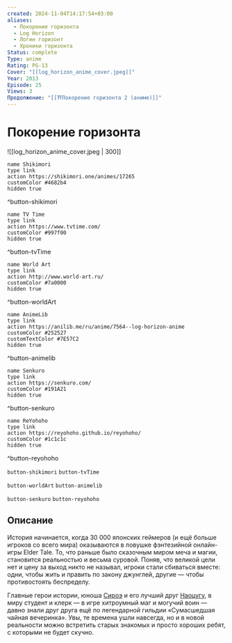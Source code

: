 ```yaml
---
created: 2024-11-04T14:17:54+03:00
aliases:
  - Покорение горизонта
  - Log Horizon
  - Логин горизонт
  - Хроники горизонта
Status: complete
Type: anime
Rating: PG-13
Cover: "[[log_horizon_anime_cover.jpeg]]"
Year: 2013
Episode: 25
Views: 3
Продолжение: "[[⛩️Покорение горизонта 2 (аниме)]]"
---
```


# Покорение горизонта

![[log_horizon_anime_cover.jpeg | 300]]

```button
name Shikimori
type link
action https://shikimori.one/animes/17265
customColor #4682b4
hidden true
```
^button-shikimori

```button
name TV Time
type link
action https://www.tvtime.com/
customColor #997f00
hidden true
```
^button-tvTime

```button
name World Art
type link
action http://www.world-art.ru/
customColor #7a0000
hidden true
```
^button-worldArt

```button
name AnimeLib
type link
action https://anilib.me/ru/anime/7564--log-horizon-anime
customColor #252527
customTextColor #7E57C2
hidden true
```
^button-animelib

```button
name Senkuro
type link
action https://senkuro.com/
customColor #191A21
hidden true
```
^button-senkuro

```button
name ReYohoho
type link
action https://reyohoho.github.io/reyohoho/
customColor #1c1c1c
hidden true
```
^button-reyohoho

`button-shikimori` `button-tvTime`

`button-worldArt` `button-animelib`

`button-senkuro` `button-reyohoho`

## Описание

История начинается, когда 30 000 японских геймеров (и ещё больше игроков со всего мира) оказываются в ловушке фэнтезийной онлайн-игры Elder Tale. То, что раньше было сказочным миром меча и магии, становится реальностью и весьма суровой. Поняв, что великой цели нет и цену за выход никто не называл, игроки стали сбиваться вместе: одни, чтобы жить и править по закону джунглей, другие — чтобы противостоять беспределу.
  
Главные герои истории, юноша [Сироэ](https://shikimori.one/characters/81367-shiroe) и его лучший друг [Наоцугу](https://shikimori.one/characters/81371-naotsugu), в миру студент и клерк — в игре хитроумный маг и могучий воин — давно знали друг друга ещё по легендарной гильдии «Сумасшедшая чайная вечеринка». Увы, те времена ушли навсегда, но и в новой реальности можно встретить старых знакомых и просто хороших ребят, с которыми не будет скучно.

